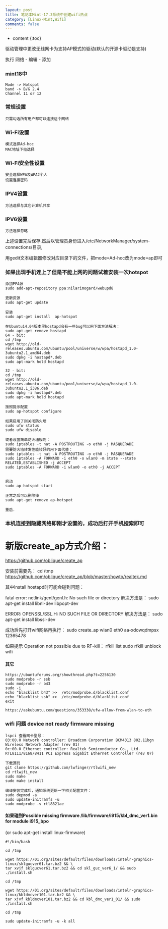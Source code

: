 ```yaml
---
layout: post
title: 笔记本Mint-17.3系统中创建wifi热点
category: [Linux-Mint,Wifi]
comments: false
---
```


* content
{:toc}

驱动管理中更改无线网卡为支持AP模式的驱动(默认的开源卡驱动是支持)

执行 网络 - 编辑 - 添加

### mint18中

```
Mode -> Hotspot
band -> B/G 2.4
Channel 11 or 12
```

### 常规设置
```
只需勾选所有用户都可以连接这个网络
```

### Wi-Fi设置
```
模式选择Ad-hoc
MAC地址下拉选择
```

### Wi-Fi安全性设置
```
安全选择WPA及WPA2个人
设置连接密码
```

### IPV4设置
```
方法选择与其它计算机共享
```

### IPV6设置
```
方法选择忽略
```

上述设置完后保存,然后以管理员身份进入/etc/NetworkManager/system-connections/目录,

用gedit文本编辑器修改对应目录下的文件，把mode=Ad-hoc改为mode=ap即可

### 如果出现手机连上了但是不能上网的问题试着安装一次hotspot
```
添加PPA源
sudo add-apt-repository ppa:nilarimogard/webupd8

更新资源
sudo apt-get update

安装
sudo apt-get install  ap-hotspot

在Ubuntu14.04版本里hostapd会有一些bug可以用下面方法解决：
sudo apt-get remove hostapd
64 - bit:
cd /tmp
wget http://old-releases.ubuntu.com/ubuntu/pool/universe/w/wpa/hostapd_1.0-3ubuntu2.1_amd64.deb
sudo dpkg -i hostapd*.deb
sudo apt-mark hold hostapd

32 - bit:
cd /tmp
wget http://old-releases.ubuntu.com/ubuntu/pool/universe/w/wpa/hostapd_1.0-3ubuntu2.1_i386.deb
sudo dpkg -i hostapd*.deb
sudo apt-mark hold hostapd

按照提示配置
sudo ap-hotspot configure

如果启用了则关闭防火墙
sudo ufw status
sudo ufw disable

或者设置简单防火墙规则：
sudo iptables -t nat -A POSTROUTING -o eth0 -j MASQUERADE
需要防火墙转发性能较好的用下面代替：
sudo iptables -t nat -A POSTROUTING -o eth0 -j MASQUERADE
sudo iptables -A FORWARD -i eth0 -o wlan0 -m state --state RELATED,ESTABLISHED -j ACCEPT
sudo iptables -A FORWARD -i wlan0 -o eth0 -j ACCEPT 


启动
sudo ap-hotspot start

正常之后可以删除掉
sudo apt-get remove ap-hotspot

重启.
```

### 本机连接到隐藏网络即刚才设置的，成功后打开手机搜索即可

# 新版create_ap方式介绍：
https://github.com/oblique/create_ap

安装前需要先：
cd /tmp
https://github.com/oblique/create_ap/blob/master/howto/realtek.md

其中Install hostapd时可能会碰到问题：

fatal error: netlink/genl/genl.h: No such file or directory
解决方法是：
sudo apt-get install libnl-dev libpopt-dev

ERROR: OPENSSL/SSL.H: NO SUCH FILE OR DIRECTORY
解决方法是：
sudo apt-get install libssl-dev

成功后先打开wifi网络再执行：
sudo create_ap wlan0 eth0 aa-xdowqdmpsx 12365478

如果提示 Operation not possible due to RF-kill：
rfkill list
sudo rfkill unblock wifi


#### 其它
```
https://ubuntuforums.org/showthread.php?t=2256130
sudo modprobe -r ssb
sudo modprobe -r b43
sudo -i
echo "blacklist b43" >>  /etc/modprobe.d/blacklist.conf
echo "blacklist ssb" >>  /etc/modprobe.d/blacklist.conf
exit

https://askubuntu.com/questions/353338/ufw-allow-from-wlan-to-eth
```

### wifi 问题 device not ready firmware missing

```
lspci 查看网卡型号：
03:00.0 Network controller: Broadcom Corporation BCM4313 802.11bgn Wireless Network Adapter (rev 01)
0c:00.0 Ethernet controller: Realtek Semiconductor Co., Ltd. RTL8111/8168/8411 PCI Express Gigabit Ethernet Controller (rev 07)

下载源码
git clone https://github.com/lwfinger/rtlwifi_new
cd rtlwifi_new
sudo make
sudo make install

编译安装完成后，通知系统更新一下相关配置文件：
sudo depmod -a
sudo update-initramfs -u
sudo modprobe -v rtl8821ae
```

#### 如果碰到Possible missing firmware /lib/firmware/i915/kbl_dmc_ver1.bin for module i915_bpo

(or sudo apt-get install linux-firmware)

```
#!/bin/bash

cd /tmp

wget https://01.org/sites/default/files/downloads/intelr-graphics-linux/sklgucver61.tar.bz2 && \
tar xvjf sklgucver61.tar.bz2 && cd skl_guc_ver6_1/ && sudo ./install.sh

cd /tmp

wget https://01.org/sites/default/files/downloads/intelr-graphics-linux/kbldmcver101.tar.bz2 && \
tar xjvf kbldmcver101.tar.bz2 && cd kbl_dmc_ver1_01/ && sudo ./install.sh 

cd /tmp

sudo update-initramfs -u -k all
```

